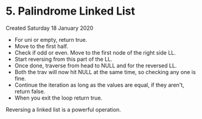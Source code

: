 # 5. Palindrome Linked List
Created Saturday 18 January 2020

* For uni or empty, return true.
* Move to the first half.
* Check if odd or even. Move to the first node of the right side LL.
* Start reversing from this part of the LL.
* Once done, traverse from head to NULL and for the reversed LL.
* Both the trav will now hit NULL at the same time, so checking any one is fine.
* Continue the iteration as long as the values are equal, if they aren't, return false.
* When you exit the loop return true.

Reversing a linked list is a powerful operation.



